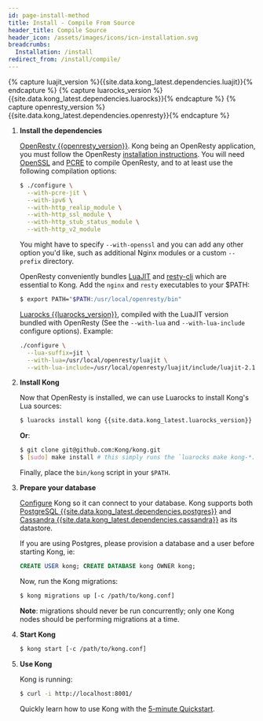 ```yaml
---
id: page-install-method
title: Install - Compile From Source
header_title: Compile Source
header_icon: /assets/images/icons/icn-installation.svg
breadcrumbs:
  Installation: /install
redirect_from: /install/compile/
---
```


{% capture luajit_version %}{{site.data.kong_latest.dependencies.luajit}}{% endcapture %}
{% capture luarocks_version %}{{site.data.kong_latest.dependencies.luarocks}}{% endcapture %}
{% capture openresty_version %}{{site.data.kong_latest.dependencies.openresty}}{% endcapture %}

1. **Install the dependencies**

    [OpenResty {{openresty_version}}](https://openresty.org/en/installation.html).
    Kong being an OpenResty application, you must follow the OpenResty
    [installation instructions](https://openresty.org/en/installation.html).
    You will need [OpenSSL](https://www.openssl.org/) and
    [PCRE](http://www.pcre.org/) to compile OpenResty, and to at least use the
    following compilation options:

    ```bash
    $ ./configure \
      --with-pcre-jit \
      --with-ipv6 \
      --with-http_realip_module \
      --with-http_ssl_module \
      --with-http_stub_status_module \
      --with-http_v2_module
    ```

    You might have to specify `--with-openssl` and you can add any other option
    you'd like, such as additional Nginx modules or a custom `--prefix` directory.

    OpenResty conveniently bundles [LuaJIT](http://luajit.org/) and
    [resty-cli](https://github.com/openresty/resty-cli) which are essential to
    Kong. Add the `nginx` and `resty` executables to your $PATH:

    ```bash
    $ export PATH="$PATH:/usr/local/openresty/bin"
    ```

    [Luarocks {{luarocks_version}}](https://github.com/keplerproject/luarocks/wiki/Download),
    compiled with the LuaJIT version bundled with OpenResty (See the
    `--with-lua` and `--with-lua-include` configure options). Example:

    ```bash
    ./configure \
      --lua-suffix=jit \
      --with-lua=/usr/local/openresty/luajit \
      --with-lua-include=/usr/local/openresty/luajit/include/luajit-2.1
    ```

2. **Install Kong**

    Now that OpenResty is installed, we can use Luarocks to install Kong's Lua sources:

    ```bash
    $ luarocks install kong {{site.data.kong_latest.luarocks_version}}
    ```

    **Or**:

    ```bash
    $ git clone git@github.com:Kong/kong.git
    $ [sudo] make install # this simply runs the `luarocks make kong-*.rockspec` command
    ```

    Finally, place the `bin/kong` script in your `$PATH`.

3. **Prepare your database**

    [Configure][configuration] Kong so it can connect to your database. Kong
    supports both [PostgreSQL {{site.data.kong_latest.dependencies.postgres}}](http://www.postgresql.org/)
    and [Cassandra {{site.data.kong_latest.dependencies.cassandra}}](http://cassandra.apache.org/)
    as its datastore.

    If you are using Postgres, please provision a database and a user before starting Kong, ie:

    ```sql
    CREATE USER kong; CREATE DATABASE kong OWNER kong;
    ```

    Now, run the Kong migrations:

    ```bash
    $ kong migrations up [-c /path/to/kong.conf]
    ```

    **Note**: migrations should never be run concurrently; only
    one Kong nodes should be performing migrations at a time.

4. **Start Kong**

    ```bash
    $ kong start [-c /path/to/kong.conf]
    ```

5. **Use Kong**

    Kong is running:

    ```bash
    $ curl -i http://localhost:8001/
    ```

    Quickly learn how to use Kong with the [5-minute Quickstart](/latest/getting-started/quickstart).

[configuration]: /{{site.data.kong_latest.release}}/configuration#database
